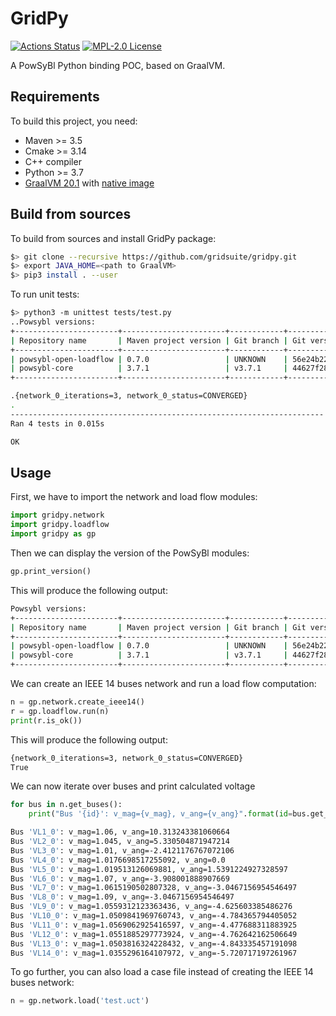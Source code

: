 # GridPy

[![Actions Status](https://github.com/gridsuite/gridpy/workflows/CI/badge.svg)](https://github.com/gridsuite/gridpy/actions)
[![MPL-2.0 License](https://img.shields.io/badge/license-MPL_2.0-blue.svg)](https://www.mozilla.org/en-US/MPL/2.0/)

A PowSyBl Python binding POC, based on GraalVM.


## Requirements

To build this project, you need:
- Maven >= 3.5
- Cmake >= 3.14
- C++ compiler
- Python >= 3.7
- [GraalVM 20.1](https://github.com/graalvm/graalvm-ce-builds/releases/tag/vm-20.1.0) with [native image](https://www.graalvm.org/reference-manual/native-image/#install-native-image)

## Build from sources

To build from sources and install GridPy package:
```bash
$> git clone --recursive https://github.com/gridsuite/gridpy.git
$> export JAVA_HOME=<path to GraalVM>
$> pip3 install . --user
```

To run unit tests:
```bash
$> python3 -m unittest tests/test.py
..Powsybl versions:
+-----------------------+-----------------------+------------+------------------------------------------+-------------------------------+
| Repository name       | Maven project version | Git branch | Git version                              | Build timestamp               |
+-----------------------+-----------------------+------------+------------------------------------------+-------------------------------+
| powsybl-open-loadflow | 0.7.0                 | UNKNOWN    | 56e24b2262aaae28a065e3947caeb5759d753f97 | 2020-10-19T16:39:20.924+02:00 |
| powsybl-core          | 3.7.1                 | v3.7.1     | 44627f289a1ae0e7535f12ae9c3378f9a17182a1 | 2020-10-16T23:04:45.020+02:00 |
+-----------------------+-----------------------+------------+------------------------------------------+-------------------------------+

.{network_0_iterations=3, network_0_status=CONVERGED}
.
----------------------------------------------------------------------
Ran 4 tests in 0.015s

OK
```

## Usage

First, we have to import the network and load flow modules:
```python
import gridpy.network
import gridpy.loadflow
import gridpy as gp
```

Then we can display the version of the PowSyBl modules:
```python
gp.print_version()
```

This will produce the following output:
```bash
Powsybl versions:
+-----------------------+-----------------------+------------+------------------------------------------+-------------------------------+
| Repository name       | Maven project version | Git branch | Git version                              | Build timestamp               |
+-----------------------+-----------------------+------------+------------------------------------------+-------------------------------+
| powsybl-open-loadflow | 0.7.0                 | UNKNOWN    | 56e24b2262aaae28a065e3947caeb5759d753f97 | 2020-10-19T16:39:20.924+02:00 |
| powsybl-core          | 3.7.1                 | v3.7.1     | 44627f289a1ae0e7535f12ae9c3378f9a17182a1 | 2020-10-16T23:04:45.020+02:00 |
+-----------------------+-----------------------+------------+------------------------------------------+-------------------------------+
```

We can create an IEEE 14 buses network and run a load flow computation:
```python
n = gp.network.create_ieee14()
r = gp.loadflow.run(n)
print(r.is_ok())
```

This will produce the following output:
```bash
{network_0_iterations=3, network_0_status=CONVERGED}
True
```

We can now iterate over buses and print calculated voltage
```python
for bus in n.get_buses():
    print("Bus '{id}': v_mag={v_mag}, v_ang={v_ang}".format(id=bus.get_id(), v_mag=bus.get_v_magnitude(), v_ang=bus.get_v_angle()))
```
```bash
Bus 'VL1_0': v_mag=1.06, v_ang=10.313243381060664
Bus 'VL2_0': v_mag=1.045, v_ang=5.330504871947214
Bus 'VL3_0': v_mag=1.01, v_ang=-2.4121176767072106
Bus 'VL4_0': v_mag=1.0176698517255092, v_ang=0.0
Bus 'VL5_0': v_mag=1.019513126069881, v_ang=1.5391224927328597
Bus 'VL6_0': v_mag=1.07, v_ang=-3.908001888907669
Bus 'VL7_0': v_mag=1.0615190502807328, v_ang=-3.0467156954546497
Bus 'VL8_0': v_mag=1.09, v_ang=-3.0467156954546497
Bus 'VL9_0': v_mag=1.0559312123363436, v_ang=-4.625603385486276
Bus 'VL10_0': v_mag=1.0509841969760743, v_ang=-4.784365794405052
Bus 'VL11_0': v_mag=1.0569062925416597, v_ang=-4.477688311883925
Bus 'VL12_0': v_mag=1.0551885297773924, v_ang=-4.762642162506649
Bus 'VL13_0': v_mag=1.0503816324228432, v_ang=-4.843335457191098
Bus 'VL14_0': v_mag=1.0355296164107972, v_ang=-5.720717197261967
```

To go further, you can also load a case file instead of creating the IEEE 14 buses network:
```python
n = gp.network.load('test.uct')
```


